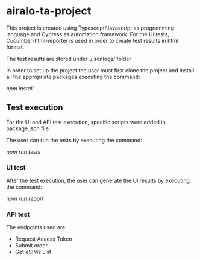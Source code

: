 # airalo-ta-project

This project is created using Typescript/Javascript as programming language and Cypress as automation framework.
For the UI tests, Cucumber-html-reporter is used in order to create test results in html format.

The test results are stored under ./jsonlogs/ folder

In order to set up the project the user must first clone the project and install all the appropriate packages executing the command:

*npm install*

## Test execution
For the UI and API test execution, specific scripts were added in package.json file.

The user can run the tests by executing the command:

*npm run tests*

### UI test

After the test execution, the user can generate the UI results by executing the command:

*npm run report*

### API test

The endpoints used are:
- Request Access Token
- Submit order
- Get eSIMs List

